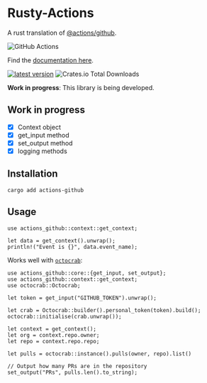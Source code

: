# Rusty-Actions

A rust translation of [@actions/github](https://www.npmjs.com/package/@actions/github).

![GitHub Actions](https://img.shields.io/badge/github%20actions-%232671E5.svg?style=for-the-badge&logo=githubactions&logoColor=white)

Find the [documentation here](https://docs.rs/actions-github).

[![latest version](https://img.shields.io/crates/v/actions-github)](https://crates.io/crates/actions-github)
![Crates.io Total Downloads](https://img.shields.io/crates/d/actions-github)

**Work in progress**: This library is being developed.

## Work in progress

- [x] Context object
- [x] get_input method
- [x] set_output method
- [x] logging methods

## Installation

`cargo add actions-github`

## Usage

```rust,ignore
use actions_github::context::get_context;

let data = get_context().unwrap();
println!("Event is {}", data.event_name);
```

Works well with [`octocrab`](https://crates.io/crates/octocrab/):

```rust,ignore
use actions_github::core::{get_input, set_output};
use actions_github::context::get_context;
use octocrab::Octocrab;

let token = get_input("GITHUB_TOKEN").unwrap();

let crab = Octocrab::builder().personal_token(token).build();
octocrab::initialise(crab.unwrap());

let context = get_context();
let org = context.repo.owner;
let repo = context.repo.repo;

let pulls = octocrab::instance().pulls(owner, repo).list()

// Output how many PRs are in the repository
set_output("PRs", pulls.len().to_string);
```
